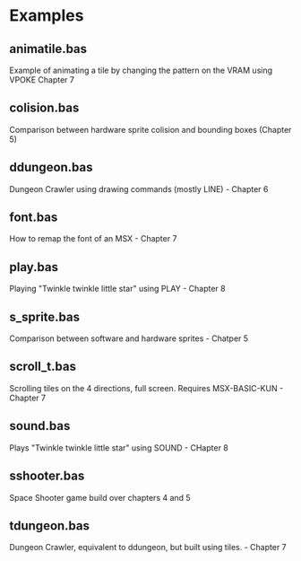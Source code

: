 # Examples

## animatile.bas

Example of animating a tile by changing the pattern on the VRAM using VPOKE
Chapter 7

## colision.bas

Comparison between hardware sprite colision and bounding boxes (Chapter 5)

## ddungeon.bas

Dungeon Crawler using drawing commands (mostly LINE) - Chapter 6

## font.bas

How to remap the font of an MSX - Chapter 7

## play.bas

Playing "Twinkle twinkle little star" using PLAY - Chapter 8

## s_sprite.bas

Comparison between software and hardware sprites - Chatper 5

## scroll_t.bas

Scrolling tiles on the 4 directions, full screen. Requires MSX-BASIC-KUN - Chapter 7

## sound.bas

Plays "Twinkle twinkle little star" using SOUND - CHapter 8

## sshooter.bas

Space Shooter game build over chapters 4 and 5

## tdungeon.bas

Dungeon Crawler, equivalent to ddungeon, but built using tiles. - Chapter 7

